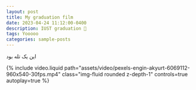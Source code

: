 ```yaml
---
layout: post
title: My graduation film
date: 2023-04-24 11:12:00-0400
description: IUST graduation 💪
tags: Yooooo
categories: sample-posts
---
```

<div class="row mt-3">
    <div class="col-sm-12">
        <p class="text-center mb-0"> این یک تله بود </p>
        {% include video.liquid path="assets/video/pexels-engin-akyurt-6069112-960x540-30fps.mp4" class="img-fluid rounded z-depth-1" controls=true autoplay=true %}
    </div>
</div>
<div class="caption">
</div>
